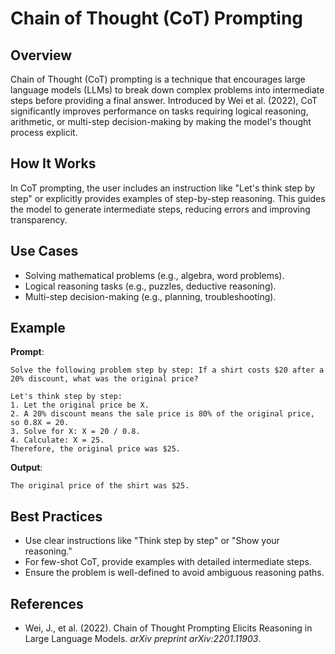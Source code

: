 # Chain of Thought (CoT) Prompting

## Overview

Chain of Thought (CoT) prompting is a technique that encourages large language models (LLMs) to break down complex problems into intermediate steps before providing a final answer. Introduced by Wei et al. (2022), CoT significantly improves performance on tasks requiring logical reasoning, arithmetic, or multi-step decision-making by making the model's thought process explicit.

## How It Works

In CoT prompting, the user includes an instruction like "Let's think step by step" or explicitly provides examples of step-by-step reasoning. This guides the model to generate intermediate steps, reducing errors and improving transparency.

## Use Cases

- Solving mathematical problems (e.g., algebra, word problems).
- Logical reasoning tasks (e.g., puzzles, deductive reasoning).
- Multi-step decision-making (e.g., planning, troubleshooting).

## Example

**Prompt**:
```
Solve the following problem step by step: If a shirt costs $20 after a 20% discount, what was the original price?

Let's think step by step:
1. Let the original price be X.
2. A 20% discount means the sale price is 80% of the original price, so 0.8X = 20.
3. Solve for X: X = 20 / 0.8.
4. Calculate: X = 25.
Therefore, the original price was $25.
```

**Output**:
```
The original price of the shirt was $25.
```

## Best Practices

- Use clear instructions like "Think step by step" or "Show your reasoning."
- For few-shot CoT, provide examples with detailed intermediate steps.
- Ensure the problem is well-defined to avoid ambiguous reasoning paths.

## References

- Wei, J., et al. (2022). Chain of Thought Prompting Elicits Reasoning in Large Language Models. *arXiv preprint arXiv:2201.11903*.